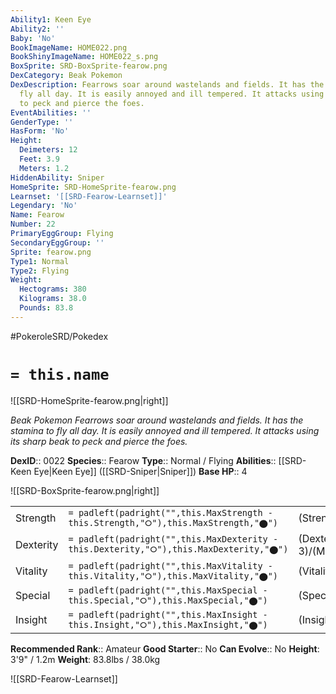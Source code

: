 ```yaml
---
Ability1: Keen Eye
Ability2: ''
Baby: 'No'
BookImageName: HOME022.png
BookShinyImageName: HOME022_s.png
BoxSprite: SRD-BoxSprite-fearow.png
DexCategory: Beak Pokemon
DexDescription: Fearrows soar around wastelands and fields. It has the stamina to
  fly all day. It is easily annoyed and ill tempered. It attacks using its sharp beak
  to peck and pierce the foes.
EventAbilities: ''
GenderType: ''
HasForm: 'No'
Height:
  Deimeters: 12
  Feet: 3.9
  Meters: 1.2
HiddenAbility: Sniper
HomeSprite: SRD-HomeSprite-fearow.png
Learnset: '[[SRD-Fearow-Learnset]]'
Legendary: 'No'
Name: Fearow
Number: 22
PrimaryEggGroup: Flying
SecondaryEggGroup: ''
Sprite: fearow.png
Type1: Normal
Type2: Flying
Weight:
  Hectograms: 380
  Kilograms: 38.0
  Pounds: 83.8
---
```


#PokeroleSRD/Pokedex

# `= this.name`

![[SRD-HomeSprite-fearow.png|right]]

*Beak Pokemon*
*Fearrows soar around wastelands and fields. It has the stamina to fly all day. It is easily annoyed and ill tempered. It attacks using its sharp beak to peck and pierce the foes.*

**DexID**:: 0022
**Species**:: Fearow
**Type**:: Normal / Flying
**Abilities**:: [[SRD-Keen Eye|Keen Eye]] ([[SRD-Sniper|Sniper]])
**Base HP**:: 4

![[SRD-BoxSprite-fearow.png|right]]

|           |                                                                                        |                                          |
| --------- | -------------------------------------------------------------------------------------- | ---------------------------------------- |
| Strength  | `= padleft(padright("",this.MaxStrength - this.Strength,"⭘"),this.MaxStrength,"⬤")`    | (Strength::2)/(MaxStrength::5)   |
| Dexterity | `= padleft(padright("",this.MaxDexterity - this.Dexterity,"⭘"),this.MaxDexterity,"⬤")` | (Dexterity:: 3)/(MaxDexterity::6) |
| Vitality  | `= padleft(padright("",this.MaxVitality - this.Vitality,"⭘"),this.MaxVitality,"⬤")`    | (Vitality::2)/(MaxVitality::4)   |
| Special   | `= padleft(padright("",this.MaxSpecial - this.Special,"⭘"),this.MaxSpecial,"⬤")`       | (Special::2)/(MaxSpecial::4)     |
| Insight   | `= padleft(padright("",this.MaxInsight - this.Insight,"⭘"),this.MaxInsight,"⬤")`       | (Insight::2)/(MaxInsight::4)     |

**Recommended Rank**:: Amateur
**Good Starter**:: No
**Can Evolve**:: No
**Height**: 3'9" / 1.2m
**Weight**: 83.8lbs / 38.0kg

![[SRD-Fearow-Learnset]]